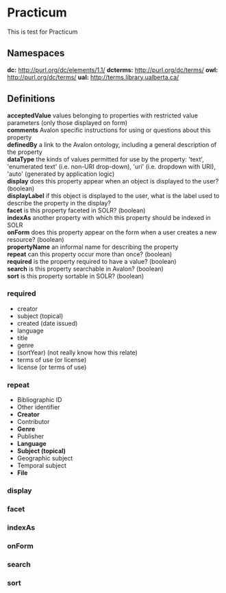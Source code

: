 # Practicum
This is test for Practicum

## Namespaces
**dc:** http://purl.org/dc/elements/1.1/
**dcterms:**  http://purl.org/dc/terms/
**owl:** http://purl.org/dc/terms/
**ual:** http://terms.library.ualberta.ca/ 

## Definitions
   **acceptedValue** values belonging to properties with restricted value parameters (only those displayed on form)  
   **comments** Avalon specific instructions for using or questions about this property  
   **definedBy** a link to the Avalon ontology, including a general description of the property  
   **dataType** the kinds of values permitted for use by the property: 'text', 'enumerated text' (i.e. non-URI drop-down), 'uri' (i.e. dropdown with URI), 'auto' (generated by application logic)  
   **display** does this property appear when an object is displayed to the user? (boolean)  
   **displayLabel** if this object is displayed to the user, what is the label used to describe the property in the display?  
   **facet** is this property faceted in SOLR? (boolean)  
   **indexAs** another property with which this property should be indexed in SOLR  
   **onForm** does this property appear on the form when a user creates a new resource? (boolean)  
   **propertyName** an informal name for describing the property  
   **repeat** can this property occur more than once? (boolean)  
   **required** is the property required to have a value? (boolean)  
   **search** is this property searchable in Avalon? (boolean)  
   **sort** is this property sortable in SOLR? (boolean)  
### required 
  * creator  
  * subject (topical)
  * created (date issued)
  * language
  * title 
  * genre 
  * (sortYear) (not really know how this relate)
  * terms of use (or license)
  * license (or terms of use)

### repeat
  * Bibliographic ID
  * Other identifier
  * **Creator**
  * Contributor
  * **Genre**
  * Publisher
  * **Language**
  * **Subject (topical)**
  * Geographic subject
  * Temporal subject
  * **File**

### display
### facet
### indexAs
### onForm
### search
### sort

